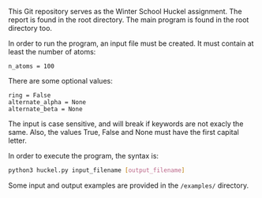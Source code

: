 This Git repository serves as the Winter School Huckel assignment. The report is found in the root directory. The main program is found in the root directory too. 

In order to run the program, an input file must be created. It must contain at least the number of atoms:
```
n_atoms = 100
```
There are some optional values:
```
ring = False  
alternate_alpha = None
alternate_beta = None
```
The input is case sensitive, and will break if keywords are not exacly the same. Also, the values True, False and None must have the first capital letter.

In order to execute the program, the syntax is: 
```Bash
python3 huckel.py input_filename [output_filename]
```
Some input and output examples are provided in the `/examples/` directory. 


